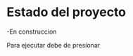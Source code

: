 <h1> Estado del proyecto </h1>
-En construccion

Para ejecutar debe de presionar 
``` npm install react´´´

